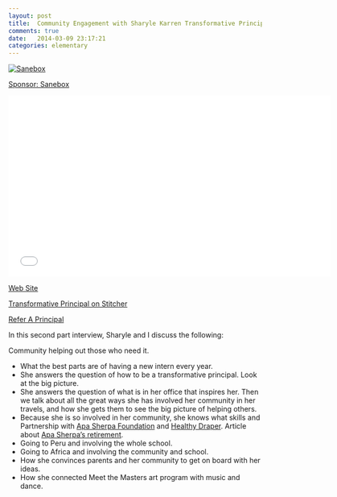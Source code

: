 ```yaml
---
layout: post
title:  Community Engagement with Sharyle Karren Transformative Principal 014
comments: true
date:   2014-03-09 23:17:21
categories: elementary
---
```


<a href="http://mbsy.co/3jbnc" target="_blank" style="outline:none;border:none;"><img src="https://ambassador-api.s3.amazonaws.com/files/810_Sep_10_2013_00_03_15.jpg" alt="Sanebox" border="0" /></a>

[Sponsor: Sanebox](http://bit.ly/1mLVUtj)

<iframe style="border: none" src="//html5-player.libsyn.com/embed/destination/id/171591/height/360/width/640/theme/standard/direction/no/autoplay/no/autonext/no/thumbnail/yes/preload/no/no_addthis/no/" height="360" width="640" scrolling="no"  allowfullscreen webkitallowfullscreen mozallowfullscreen oallowfullscreen msallowfullscreen></iframe>

[Web Site](http://transformativeprincipal.com)

[Transformative Principal on Stitcher](http://www.stitcher.com/s?fid=44392&refid=stpr)

[Refer A Principal](https://docs.google.com/forms/d/1pI7a1e-rszZkDurFR2Jw9aXYjOX0XfCcJ-uTsgNiAmo/viewform)

In this second part interview, Sharyle and I discuss the following:

 

Community helping out those who need it.
* What the best parts are of having a new intern every year.
* She answers the question of how to be a transformative principal. Look at the big picture.
* She answers the question of what is in her office that inspires her. Then we talk about all the great ways she has involved her community in her travels, and how she gets them to see the big picture of helping others.
* Because she is so involved in her community, she knows what skills and
Partnership with [Apa Sherpa Foundation](http://apasherpafoundation.org/) and [Healthy Draper](http://www.healthydraper.com/willow-creek-steps-challenge.htm). Article about [Apa Sherpa’s retirement](http://www.dailymail.co.uk/news/article-2331554/Sherpa-summit-Everest-record-21-times-retires-trekking--reveals-HATED-climbing.html).
* Going to Peru and involving the whole school.
* Going to Africa and involving the community and school.
* How she convinces parents and her community to get on board with her ideas.
* How she connected Meet the Masters art program with music and dance.

